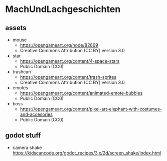 # MachUndLachgeschichten

## assets

* mouse
  * https://opengameart.org/node/82869
  * Creative Commons Attribution (CC BY) version 3.0
* star
  * https://opengameart.org/content/4-space-stars
  * Public Domain (CC0)
* trashcan
  * https://opengameart.org/content/trash-sprites
  * Creative Commons Attribution (CC BY) version 3.0
* emotes
  * https://opengameart.org/content/animated-emote-bubbles
  * Public Domain (CC0)
* boss
  * https://opengameart.org/content/pixel-art-elephant-with-costumes-and-accesories
  * Public Domain (CC0)

## godot stuff

* camera shake https://kidscancode.org/godot_recipes/3.x/2d/screen_shake/index.html
